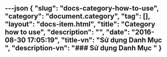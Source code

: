 ---json
{
    "slug": "docs-category-how-to-use",
    "category": "document.category",
    "tag": [],
    "layout": "docs-item.html",
    "title": "Category how to use",
    "description": "",
    "date": "2016-08-30 17:05:19",
    "title-vn": "Sử dụng Danh Mục ",
    "description-vn": "### Sử dụng Danh Mục "
}
---
